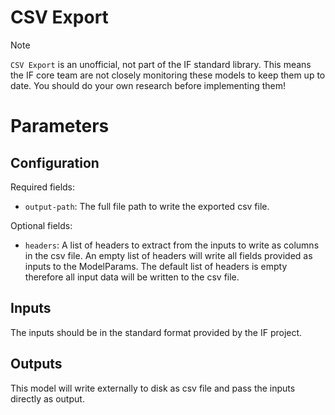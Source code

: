 # CSV Export

> [!NOTE]
> `CSV Export` is an unofficial, not part of the IF standard library. This means the IF core team are not closely monitoring these models to keep them up to date. You should do your own research before implementing them!

# Parameters

## Configuration

Required fields:

- `output-path`: The full file path to write the exported csv file.

Optional fields:

- `headers`: A list of headers to extract from the inputs to write as columns in the csv file. An empty list of headers will write all fields provided as inputs to the ModelParams. 
 The default list of headers is empty therefore all input data will be written to the csv file. 

## Inputs

The inputs should be in the standard format provided by the IF project. 

## Outputs

This model will write externally to disk as csv file and pass the inputs directly as output. 